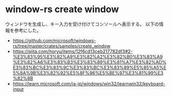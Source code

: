 # window-rs create window

ウィンドウを生成し、キー入力を受け付けてコンソールへ表示する。
以下の情報を参考にした。

- <https://github.com/microsoft/windows-rs/tree/master/crates/samples/create_window>
- <https://qiita.com/horyu/items/12f6cd13ceb217782df3#2-%E3%83%95%E3%82%A9%E3%82%A2%E3%82%B0%E3%83%A9%E3%82%A6%E3%83%B3%E3%83%89%E3%81%A7%E3%82%AD%E3%83%BC%E3%83%9C%E3%83%BC%E3%83%89%E5%85%A5%E5%8A%9B%E3%82%92%E5%8F%96%E5%BE%97%E3%81%99%E3%82%8B>
- <https://learn.microsoft.com/ja-jp/windows/win32/learnwin32/keyboard-input>
